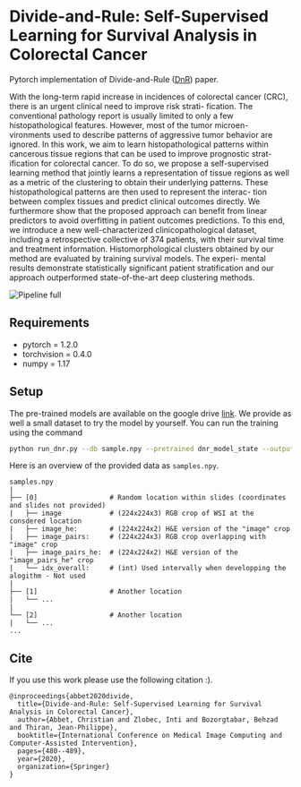 # Divide-and-Rule: Self-Supervised Learning for Survival Analysis in Colorectal Cancer

Pytorch implementation of Divide-and-Rule ([DnR](https://arxiv.org/abs/2007.03292)) paper.

With the long-term rapid increase in incidences of colorectal
cancer (CRC), there is an urgent clinical need to improve risk strati-
fication. The conventional pathology report is usually limited to only
a few histopathological features. However, most of the tumor microen-
vironments used to describe patterns of aggressive tumor behavior are
ignored. In this work, we aim to learn histopathological patterns within
cancerous tissue regions that can be used to improve prognostic strat-
ification for colorectal cancer. To do so, we propose a self-supervised
learning method that jointly learns a representation of tissue regions as
well as a metric of the clustering to obtain their underlying patterns.
These histopathological patterns are then used to represent the interac-
tion between complex tissues and predict clinical outcomes directly. We
furthermore show that the proposed approach can benefit from linear
predictors to avoid overfitting in patient outcomes predictions. To this
end, we introduce a new well-characterized clinicopathological dataset,
including a retrospective collective of 374 patients, with their survival
time and treatment information. Histomorphological clusters obtained
by our method are evaluated by training survival models. The experi-
mental results demonstrate statistically significant patient stratification
and our approach outperformed state-of-the-art deep clustering methods.

![Pipeline full](figs/sketch_pipeline_full.png)

## Requirements
* pytorch = 1.2.0
* torchvision = 0.4.0
* numpy = 1.17

## Setup

The pre-trained models are available on the google drive 
[link](https://drive.google.com/drive/folders/1Veb-3STH74GKCr-AyhKQRnEHa743P6Ff?usp=sharing). 
We provide as well a small dataset to try the model by yourself.
You can run the training using the command

```bash
python run_dnr.py --db sample.npy --pretrained dnr_model_state --output .
```

Here is an overview of the provided data as `samples.npy`.
```
samples.npy
|
├── [0]                  # Random location within slides (coordinates and slides not provided)
|   ├── image            # (224x224x3) RGB crop of WSI at the consdered location
|   ├── image_he:        # (224x224x2) H&E version of the "image" crop    
|   ├── image_pairs:     # (224x224x3) RGB crop overlapping with "image" crop
|   ├── image_pairs_he:  # (224x224x2) H&E version of the "image_pairs_he" crop 
|   └── idx_overall:     # (int) Used intervally when developping the alogithm - Not used
|
├── [1]                  # Another location
|   └── ...
|
└── [2]                  # Another location
|   └── ...
...

```

## Cite 
If you use this work please use the following citation :).
```text
@inproceedings{abbet2020divide,
  title={Divide-and-Rule: Self-Supervised Learning for Survival Analysis in Colorectal Cancer},
  author={Abbet, Christian and Zlobec, Inti and Bozorgtabar, Behzad and Thiran, Jean-Philippe},
  booktitle={International Conference on Medical Image Computing and Computer-Assisted Intervention},
  pages={480--489},
  year={2020},
  organization={Springer}
}
```